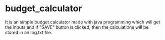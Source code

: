 # budget_calculator
It is an simple budget calculator made with java programming which will get the inputs and if "SAVE" button is clicked, then the calculations will be stored in an log.txt file.
